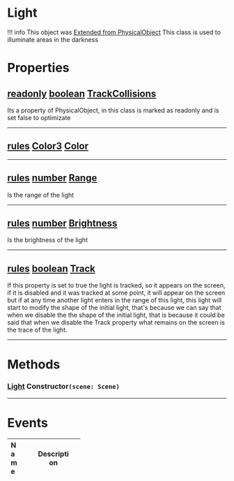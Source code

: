# Light
!!! info 
	 This object was [Extended from PhysicalObject](PhysicalObject.md)
This class is used to illuminate areas in the darkness
	 
 
# Properties

## [readonly](readonly.md) [boolean](boolean.md) <u>TrackCollisions</u> 
Its a property of PhysicalObject, in this class is marked as readonly and is set false to optimizate
		
___
## [rules](rules.md) [Color3](Color3.md) <u>Color</u> 

___
## [rules](rules.md) [number](number.md) <u>Range</u> 
Is the range of the light
		
___
## [rules](rules.md) [number](number.md) <u>Brightness</u> 
Is the brightness of the light
		
___
## [rules](rules.md) [boolean](boolean.md) <u>Track</u> 
If this property is set to true the light is tracked, so it appears on the screen, if it is disabled and it was tracked at some point,
		it will appear on the screen but if at any time another light enters in the range of this light, this light will start to modify the shape of the initial light, that's because we can say that when we disable the
		the shape of the initial light, that is because it could be said that when we disable the Track property what remains on the screen is the trace of the light.

___


# Methods

### [Light](Light.md) Constructor`(scene: Scene)` 

___

# Events
|<div style="width:20%; max-size: 20%">Name</div>|<div style="width:80%; max-size: 80%">Description</div>|
|---|---|



